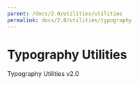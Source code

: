 ```yaml
---
parent: /docs/2.0/utilities/utilities
permalink: docs/2.0/utilities/typography
---
```


# Typography Utilities

Typography Utilities v2.0
